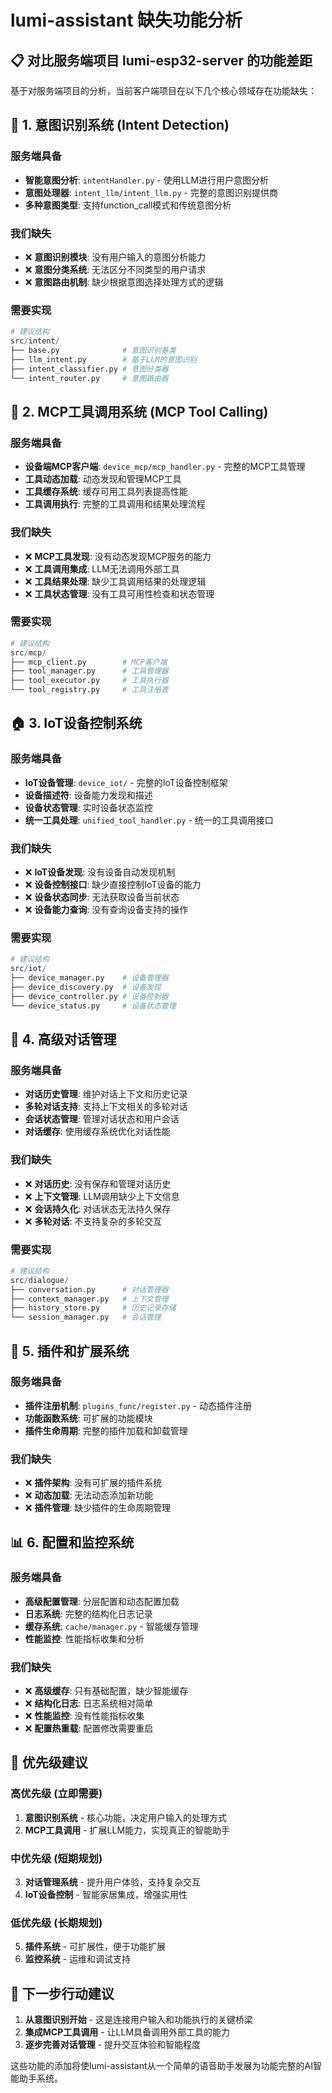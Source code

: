 # lumi-assistant 缺失功能分析

## 📋 对比服务端项目 lumi-esp32-server 的功能差距

基于对服务端项目的分析，当前客户端项目在以下几个核心领域存在功能缺失：

## 🎯 1. 意图识别系统 (Intent Detection)

### 服务端具备
- **智能意图分析**: `intentHandler.py` - 使用LLM进行用户意图分析
- **意图处理器**: `intent_llm/intent_llm.py` - 完整的意图识别提供商
- **多种意图类型**: 支持function_call模式和传统意图分析

### 我们缺失
- ❌ **意图识别模块**: 没有用户输入的意图分析能力
- ❌ **意图分类系统**: 无法区分不同类型的用户请求
- ❌ **意图路由机制**: 缺少根据意图选择处理方式的逻辑

### 需要实现
```python
# 建议结构
src/intent/
├── base.py              # 意图识别基类
├── llm_intent.py        # 基于LLM的意图识别
├── intent_classifier.py # 意图分类器
└── intent_router.py     # 意图路由器
```

## 🔧 2. MCP工具调用系统 (MCP Tool Calling)

### 服务端具备
- **设备端MCP客户端**: `device_mcp/mcp_handler.py` - 完整的MCP工具管理
- **工具动态加载**: 动态发现和管理MCP工具
- **工具缓存系统**: 缓存可用工具列表提高性能
- **工具调用执行**: 完整的工具调用和结果处理流程

### 我们缺失
- ❌ **MCP工具发现**: 没有动态发现MCP服务的能力
- ❌ **工具调用集成**: LLM无法调用外部工具
- ❌ **工具结果处理**: 缺少工具调用结果的处理逻辑
- ❌ **工具状态管理**: 没有工具可用性检查和状态管理

### 需要实现
```python
# 建议结构  
src/mcp/
├── mcp_client.py        # MCP客户端
├── tool_manager.py      # 工具管理器
├── tool_executor.py     # 工具执行器
└── tool_registry.py     # 工具注册表
```

## 🏠 3. IoT设备控制系统

### 服务端具备
- **IoT设备管理**: `device_iot/` - 完整的IoT设备控制框架
- **设备描述符**: 设备能力发现和描述
- **设备状态管理**: 实时设备状态监控
- **统一工具处理**: `unified_tool_handler.py` - 统一的工具调用接口

### 我们缺失  
- ❌ **IoT设备发现**: 没有设备自动发现机制
- ❌ **设备控制接口**: 缺少直接控制IoT设备的能力
- ❌ **设备状态同步**: 无法获取设备当前状态
- ❌ **设备能力查询**: 没有查询设备支持的操作

### 需要实现
```python
# 建议结构
src/iot/
├── device_manager.py    # 设备管理器
├── device_discovery.py  # 设备发现
├── device_controller.py # 设备控制器
└── device_status.py     # 设备状态管理
```

## 🧠 4. 高级对话管理

### 服务端具备
- **对话历史管理**: 维护对话上下文和历史记录
- **多轮对话支持**: 支持上下文相关的多轮对话
- **会话状态管理**: 管理对话状态和用户会话
- **对话缓存**: 使用缓存系统优化对话性能

### 我们缺失
- ❌ **对话历史**: 没有保存和管理对话历史
- ❌ **上下文管理**: LLM调用缺少上下文信息
- ❌ **会话持久化**: 对话状态无法持久保存
- ❌ **多轮对话**: 不支持复杂的多轮交互

### 需要实现
```python
# 建议结构
src/dialogue/
├── conversation.py      # 对话管理器
├── context_manager.py   # 上下文管理
├── history_store.py     # 历史记录存储
└── session_manager.py   # 会话管理
```

## 🔌 5. 插件和扩展系统

### 服务端具备
- **插件注册机制**: `plugins_func/register.py` - 动态插件注册
- **功能函数系统**: 可扩展的功能模块
- **插件生命周期**: 完整的插件加载和卸载管理

### 我们缺失
- ❌ **插件架构**: 没有可扩展的插件系统
- ❌ **动态加载**: 无法动态添加新功能
- ❌ **插件管理**: 缺少插件的生命周期管理

## 📊 6. 配置和监控系统

### 服务端具备
- **高级配置管理**: 分层配置和动态配置加载
- **日志系统**: 完整的结构化日志记录
- **缓存系统**: `cache/manager.py` - 智能缓存管理
- **性能监控**: 性能指标收集和分析

### 我们缺失
- ❌ **高级缓存**: 只有基础配置，缺少智能缓存
- ❌ **结构化日志**: 日志系统相对简单
- ❌ **性能监控**: 没有性能指标收集
- ❌ **配置热重载**: 配置修改需要重启

## 🎯 优先级建议

### 高优先级 (立即需要)
1. **意图识别系统** - 核心功能，决定用户输入的处理方式
2. **MCP工具调用** - 扩展LLM能力，实现真正的智能助手

### 中优先级 (短期规划)
3. **对话管理系统** - 提升用户体验，支持复杂交互
4. **IoT设备控制** - 智能家居集成，增强实用性

### 低优先级 (长期规划)  
5. **插件系统** - 可扩展性，便于功能扩展
6. **监控系统** - 运维和调试支持

## 📝 下一步行动建议

1. **从意图识别开始** - 这是连接用户输入和功能执行的关键桥梁
2. **集成MCP工具调用** - 让LLM具备调用外部工具的能力
3. **逐步完善对话管理** - 提升交互体验和智能程度

这些功能的添加将使lumi-assistant从一个简单的语音助手发展为功能完整的AI智能助手系统。